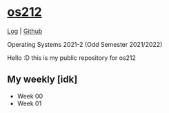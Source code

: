 # [os212](https://rickyantowm.github.io/os212/) 
[Log](https://raw.githubusercontent.com/rickyantowm/os212/main/TXT/mylog.txt) | [Github](https://github.com/rickyantowm)

Operating Systems 2021-2 (Odd Semester 2021/2022)

Hello :D this is my public repository for os212

## My weekly [idk]
* Week 00
* Week 01





